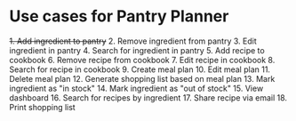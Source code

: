 # Use cases for Pantry Planner

~~1. Add ingredient to pantry~~
2. Remove ingredient from pantry
3. Edit ingredient in pantry
4. Search for ingredient in pantry
5. Add recipe to cookbook
6. Remove recipe from cookbook
7. Edit recipe in cookbook
8. Search for recipe in cookbook
9. Create meal plan
10. Edit meal plan
11. Delete meal plan
12. Generate shopping list based on meal plan
13. Mark ingredient as "in stock"
14. Mark ingredient as "out of stock"
15. View dashboard
16. Search for recipes by ingredient
17. Share recipe via email
18. Print shopping list
